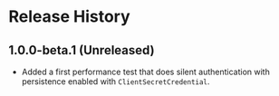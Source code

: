 # Release History

## 1.0.0-beta.1 (Unreleased)

- Added a first performance test that does silent authentication with persistence enabled with `ClientSecretCredential`.